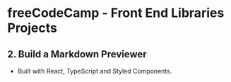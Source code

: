 # freeCodeCamp - Front End Libraries Projects

## 2. Build a Markdown Previewer

- Built with React, TypeScript and Styled Components.
